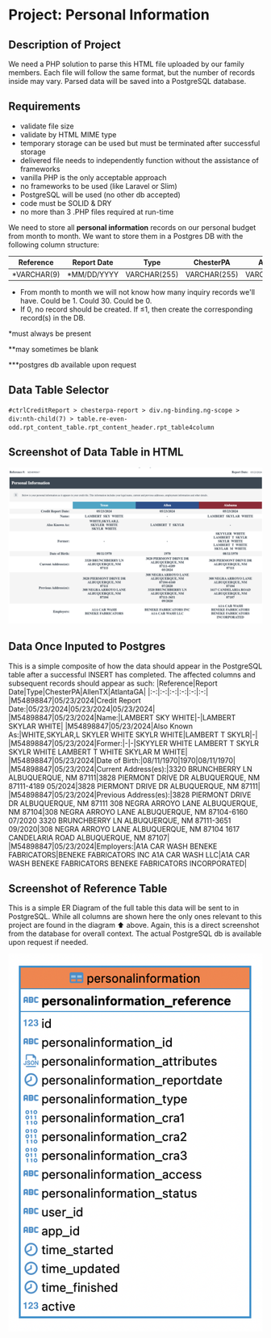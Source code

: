 # Project: Personal Information

## Description of Project
We need a PHP solution to parse this HTML file uploaded by our family members. Each file will follow the same format, but the number of records inside may vary. Parsed data will be saved into a PostgreSQL database.

## Requirements
* validate file size
* validate by HTML MIME type
* temporary storage can be used but must be terminated after successful storage
* delivered file needs to independently function without the assistance of frameworks
* vanilla PHP is the only acceptable approach
* no frameworks to be used (like Laravel or Slim)
* PostgreSQL will be used (no other db accepted)
* code must be SOLID & DRY
* no more than 3 .PHP files required at run-time 

We need to store all **personal information** records on our personal budget from month to month. We want to store them in a Postgres DB with the following column structure:

|Reference|Report Date|Type|ChesterPA|AllenTX|AtlantaGA|
|:-:|:-:|:-:|:-:|:-:|:-:|
|*VARCHAR(9)|*MM/DD/YYYY|VARCHAR(255)|VARCHAR(255)|VARCHAR(255)|VARCHAR(255)|

* From month to month we will not know how many inquiry records we'll have. Could be 1. Could 30. Could be 0.
* If 0, no record should be created. If ≤1, then create the corresponding record(s) in the DB.

*must always be present

**may sometimes be blank

***postgres db available upon request

## Data Table Selector
`#ctrlCreditReport > chesterpa-report > div.ng-binding.ng-scope > div:nth-child(7) > table.re-even-odd.rpt_content_table.rpt_content_header.rpt_table4column`

## Screenshot of Data Table in HTML
![Table Appears in HTML](file%20to%20be%20parsed%20-%20personalinformation.png?raw=true "Table Appears in HTML")

## Data Once Inputed to Postgres
This is a simple composite of how the data should appear in the PostgreSQL table after a successful INSERT has completed. The affected columns and subsequent records should appear as such:
|Reference|Report Date|Type|ChesterPA|AllenTX|AtlantaGA|
|:-:|:-:|:-:|:-:|:-:|:-:|
|M54898847|05/23/2024|Credit Report Date:|05/23/2024|05/23/2024|05/23/2024|
|M54898847|05/23/2024|Name:|LAMBERT  SKY  WHITE|-|LAMBERT  SKYLAR  WHITE|
|M54898847|05/23/2024|Also Known As:|WHITE,SKYLAR,L SKYLER  WHITE SKYLR  WHITE|LAMBERT  T  SKYLR|-|
|M54898847|05/23/2024|Former:|-|-|SKYYLER  WHITE LAMBERT  T  SKYLR SKYLR  WHITE LAMBERT  T  WHITE SKYLAR  M  WHITE|
|M54898847|05/23/2024|Date of Birth:|08/11/1970|1970|08/11/1970|
|M54898847|05/23/2024|Current Address(es):|3320 BRUNCHBERRY LN ALBUQUERQUE, NM 87111|3828 PIERMONT DRIVE DR ALBUQUERQUE, NM 87111-4189 05/2024|3828 PIERMONT DRIVE DR ALBUQUERQUE, NM 87111|
|M54898847|05/23/2024|Previous Address(es):|3828 PIERMONT DRIVE DR ALBUQUERQUE, NM 87111 308 NEGRA ARROYO LANE ALBUQUERQUE, NM 87104|308 NEGRA ARROYO LANE ALBUQUERQUE, NM 87104-6160 07/2020 3320 BRUNCHBERRY LN ALBUQUERQUE, NM 87111-3651 09/2020|308 NEGRA ARROYO LANE ALBUQUERQUE, NM 87104 1617 CANDELARIA ROAD ALBUQUERQUE, NM 87107|
|M54898847|05/23/2024|Employers:|A1A CAR WASH BENEKE FABRICATORS|BENEKE FABRICATORS INC A1A CAR WASH LLC|A1A CAR WASH BENEKE FABRICATORS BENEKE FABRICATORS INCORPORATED|

## Screenshot of Reference Table
This is a simple ER Diagram of the full table this data will be sent to in PostgreSQL. While all columns are shown here the only ones relevant to this project are found in the diagram ⬆ above. Again, this is a direct screenshot from the database for overall context. The actual PostgreSQL db is available upon request if needed.

![Table Appears in HTML](personalinformation_reference.png?raw=true "Table Appears in HTML")
